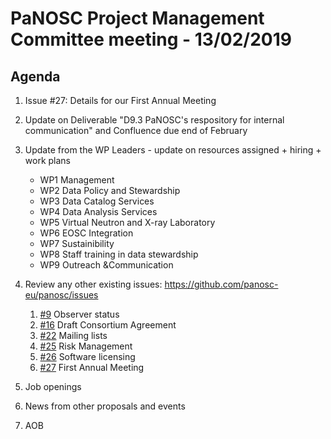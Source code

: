 PaNOSC Project Management Committee meeting - 13/02/2019
========================================================

Agenda
------

1. Issue #27: Details for our First Annual Meeting

2. Update on Deliverable "D9.3 PaNOSC's respository for internal communication" and Confluence due end of February

3. Update from the WP Leaders - update on resources assigned + hiring + work plans
	*    WP1 Management
	*    WP2 Data Policy and Stewardship
	*    WP3 Data Catalog Services
	*    WP4 Data Analysis Services
	*    WP5 Virtual Neutron and X-ray Laboratory
	*    WP6 EOSC Integration
	*    WP7 Sustainibility
	*    WP8 Staff training in data stewardship
	*    WP9 Outreach &Communication

4. Review any other existing issues: https://github.com/panosc-eu/panosc/issues
	1. [#9](https://github.com/panosc-eu/panosc/issues/9) Observer status
	2. [#16](https://github.com/panosc-eu/panosc/issues/16) Draft Consortium Agreement
	3. [#22](https://github.com/panosc-eu/panosc/issues/22) Mailing lists
	4. [#25](https://github.com/panosc-eu/panosc/issues/25) Risk Management
	5. [#26](https://github.com/panosc-eu/panosc/issues/26) Software licensing
	6. [#27](https://github.com/panosc-eu/panosc/issues/27) First Annual Meeting

5. Job openings

6. News from other proposals and events

7. AOB

